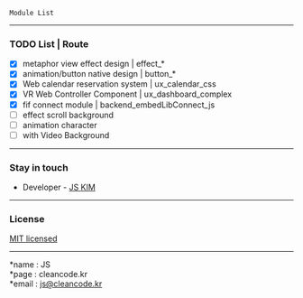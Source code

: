```
Module List
```

---
### TODO List | Route
- [x] metaphor view effect design | effect_*
- [x] animation/button native design | button_*
- [x] Web calendar reservation system | ux_calendar_css
- [x] VR Web Controller Component | ux_dashboard_complex
- [x] fif connect module | backend_embedLibConnect_js
- [ ] effect scroll background
- [ ] animation character
- [ ] with Video Background

---
### Stay in touch
- Developer - [JS KIM](https://cleancode.kr)

---
### License
[MIT licensed](LICENSE)

---
*name : JS  
*page : cleancode.kr    
*email : js@cleancode.kr
